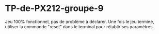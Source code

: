 # TP-de-PX212-groupe-9

Jeu 100% fonctionnel, pas de problème à déclarer.
Une fois le jeu terminé, utiliser la commande "reset" dans le terminal pour rétablir ses paramètres.
